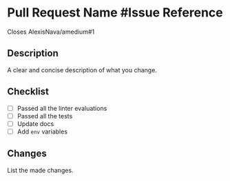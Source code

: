 # Pull Request Name #Issue Reference

Closes AlexisNava/amedium#1

## Description

A clear and concise description of what you change.

## Checklist

- [ ] Passed all the linter evaluations
- [ ] Passed all the tests
- [ ] Update docs
- [ ] Add `env` variables

## Changes

List the made changes.
